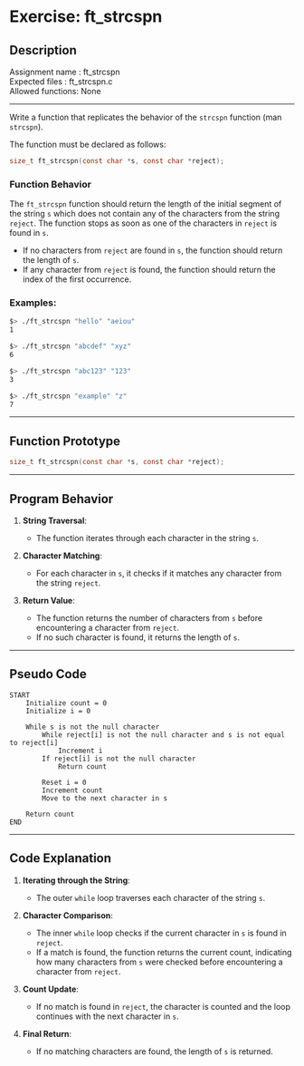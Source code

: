# Exercise: ft_strcspn

## Description

Assignment name  : ft_strcspn  
Expected files   : ft_strcspn.c  
Allowed functions: None  

---------------------------------------------------------------

Write a function that replicates the behavior of the `strcspn` function (man `strcspn`).

The function must be declared as follows:

```c
size_t ft_strcspn(const char *s, const char *reject);
```

### Function Behavior

The `ft_strcspn` function should return the length of the initial segment of the string `s` which does not contain any of the characters from the string `reject`. The function stops as soon as one of the characters in `reject` is found in `s`.

- If no characters from `reject` are found in `s`, the function should return the length of `s`.
- If any character from `reject` is found, the function should return the index of the first occurrence.

### Examples:

```bash
$> ./ft_strcspn "hello" "aeiou"
1

$> ./ft_strcspn "abcdef" "xyz"
6

$> ./ft_strcspn "abc123" "123"
3

$> ./ft_strcspn "example" "z"
7
```

---

## Function Prototype

```c
size_t ft_strcspn(const char *s, const char *reject);
```

---

## Program Behavior

1. **String Traversal**:
   - The function iterates through each character in the string `s`.
   
2. **Character Matching**:
   - For each character in `s`, it checks if it matches any character from the string `reject`.
   
3. **Return Value**:
   - The function returns the number of characters from `s` before encountering a character from `reject`.
   - If no such character is found, it returns the length of `s`.

---

## Pseudo Code

```
START
    Initialize count = 0
    Initialize i = 0

    While s is not the null character
        While reject[i] is not the null character and s is not equal to reject[i]
            Increment i
        If reject[i] is not the null character
            Return count

        Reset i = 0
        Increment count
        Move to the next character in s

    Return count
END
```

---

## Code Explanation

1. **Iterating through the String**:
   - The outer `while` loop traverses each character of the string `s`.

2. **Character Comparison**:
   - The inner `while` loop checks if the current character in `s` is found in `reject`.
   - If a match is found, the function returns the current count, indicating how many characters from `s` were checked before encountering a character from `reject`.

3. **Count Update**:
   - If no match is found in `reject`, the character is counted and the loop continues with the next character in `s`.

4. **Final Return**:
   - If no matching characters are found, the length of `s` is returned.

